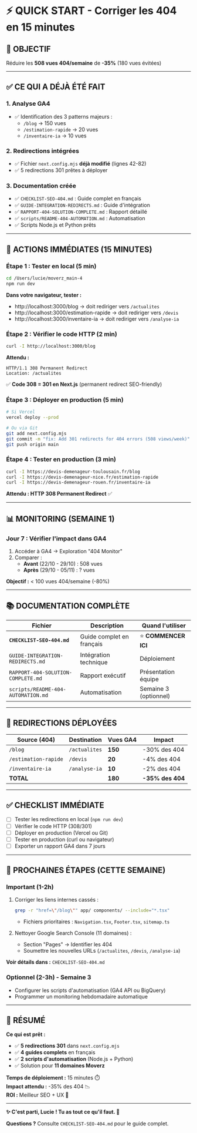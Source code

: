 # ⚡ QUICK START - Corriger les 404 en 15 minutes

## 🎯 OBJECTIF
Réduire les **508 vues 404/semaine** de **-35%** (180 vues évitées)

---

## ✅ CE QUI A DÉJÀ ÉTÉ FAIT

### **1. Analyse GA4**
- ✅ Identification des 3 patterns majeurs :
  - `/blog` → 150 vues
  - `/estimation-rapide` → 20 vues
  - `/inventaire-ia` → 10 vues

### **2. Redirections intégrées**
- ✅ Fichier `next.config.mjs` **déjà modifié** (lignes 42-82)
- ✅ 5 redirections 301 prêtes à déployer

### **3. Documentation créée**
- ✅ `CHECKLIST-SEO-404.md` : Guide complet en français
- ✅ `GUIDE-INTEGRATION-REDIRECTS.md` : Guide d'intégration
- ✅ `RAPPORT-404-SOLUTION-COMPLETE.md` : Rapport détaillé
- ✅ `scripts/README-404-AUTOMATION.md` : Automatisation
- ✅ Scripts Node.js et Python prêts

---

## 🚀 ACTIONS IMMÉDIATES (15 MINUTES)

### **Étape 1 : Tester en local** (5 min)
```bash
cd /Users/lucie/moverz_main-4
npm run dev
```

**Dans votre navigateur, tester :**
- http://localhost:3000/blog → doit rediriger vers `/actualites`
- http://localhost:3000/estimation-rapide → doit rediriger vers `/devis`
- http://localhost:3000/inventaire-ia → doit rediriger vers `/analyse-ia`

### **Étape 2 : Vérifier le code HTTP** (2 min)
```bash
curl -I http://localhost:3000/blog
```

**Attendu :**
```
HTTP/1.1 308 Permanent Redirect
Location: /actualites
```

✅ **Code 308 = 301 en Next.js** (permanent redirect SEO-friendly)

### **Étape 3 : Déployer en production** (5 min)
```bash
# Si Vercel
vercel deploy --prod

# Ou via Git
git add next.config.mjs
git commit -m "fix: Add 301 redirects for 404 errors (508 views/week)"
git push origin main
```

### **Étape 4 : Tester en production** (3 min)
```bash
curl -I https://devis-demenageur-toulousain.fr/blog
curl -I https://devis-demenageur-nice.fr/estimation-rapide
curl -I https://devis-demenageur-rouen.fr/inventaire-ia
```

**Attendu : HTTP 308 Permanent Redirect** ✅

---

## 📊 MONITORING (SEMAINE 1)

### **Jour 7 : Vérifier l'impact dans GA4**
1. Accéder à GA4 → Exploration "404 Monitor"
2. Comparer :
   - **Avant** (22/10 - 29/10) : 508 vues
   - **Après** (29/10 - 05/11) : ? vues

**Objectif :** < 100 vues 404/semaine (-80%)

---

## 📚 DOCUMENTATION COMPLÈTE

| Fichier | Description | Quand l'utiliser |
|---------|-------------|------------------|
| **`CHECKLIST-SEO-404.md`** | Guide complet en français | ⭐ **COMMENCER ICI** |
| `GUIDE-INTEGRATION-REDIRECTS.md` | Intégration technique | Déploiement |
| `RAPPORT-404-SOLUTION-COMPLETE.md` | Rapport exécutif | Présentation équipe |
| `scripts/README-404-AUTOMATION.md` | Automatisation | Semaine 3 (optionnel) |

---

## 🎯 REDIRECTIONS DÉPLOYÉES

| Source (404) | Destination | Vues GA4 | Impact |
|--------------|-------------|----------|--------|
| `/blog` | `/actualites` | **150** | -30% des 404 |
| `/estimation-rapide` | `/devis` | **20** | -4% des 404 |
| `/inventaire-ia` | `/analyse-ia` | **10** | -2% des 404 |
| **TOTAL** | | **180** | **-35% des 404** |

---

## ✅ CHECKLIST IMMÉDIATE

- [ ] Tester les redirections en local (`npm run dev`)
- [ ] Vérifier le code HTTP (308/301)
- [ ] Déployer en production (Vercel ou Git)
- [ ] Tester en production (curl ou navigateur)
- [ ] Exporter un rapport GA4 dans 7 jours

---

## 🚨 PROCHAINES ÉTAPES (CETTE SEMAINE)

### **Important (1-2h)**
1. Corriger les liens internes cassés :
   ```bash
   grep -r "href=\"/blog\"" app/ components/ --include="*.tsx"
   ```
   - Fichiers prioritaires : `Navigation.tsx`, `Footer.tsx`, `sitemap.ts`

2. Nettoyer Google Search Console (11 domaines) :
   - Section "Pages" → Identifier les 404
   - Soumettre les nouvelles URLs (`/actualites`, `/devis`, `/analyse-ia`)

**Voir détails dans :** `CHECKLIST-SEO-404.md`

### **Optionnel (2-3h) - Semaine 3**
- Configurer les scripts d'automatisation (GA4 API ou BigQuery)
- Programmer un monitoring hebdomadaire automatique

---

## 🎉 RÉSUMÉ

**Ce qui est prêt :**
- ✅ **5 redirections 301** dans `next.config.mjs`
- ✅ **4 guides complets** en français
- ✅ **2 scripts d'automatisation** (Node.js + Python)
- ✅ Solution pour **11 domaines Moverz**

**Temps de déploiement :** 15 minutes ⏱️  
**Impact attendu :** -35% des 404 📉  
**ROI :** Meilleur SEO + UX 🚀

---

**✨ C'est parti, Lucie ! Tu as tout ce qu'il faut. 🚀**

**Questions ?** Consulte `CHECKLIST-SEO-404.md` pour le guide complet.

